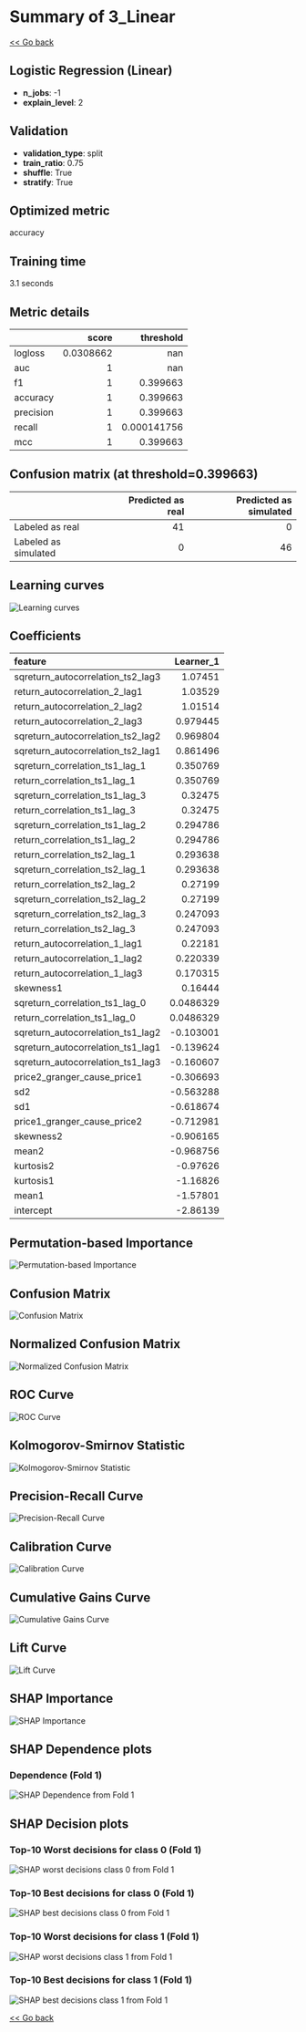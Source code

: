 # Summary of 3_Linear

[<< Go back](../README.md)


## Logistic Regression (Linear)
- **n_jobs**: -1
- **explain_level**: 2

## Validation
 - **validation_type**: split
 - **train_ratio**: 0.75
 - **shuffle**: True
 - **stratify**: True

## Optimized metric
accuracy

## Training time

3.1 seconds

## Metric details
|           |     score |     threshold |
|:----------|----------:|--------------:|
| logloss   | 0.0308662 | nan           |
| auc       | 1         | nan           |
| f1        | 1         |   0.399663    |
| accuracy  | 1         |   0.399663    |
| precision | 1         |   0.399663    |
| recall    | 1         |   0.000141756 |
| mcc       | 1         |   0.399663    |


## Confusion matrix (at threshold=0.399663)
|                      |   Predicted as real |   Predicted as simulated |
|:---------------------|--------------------:|-------------------------:|
| Labeled as real      |                  41 |                        0 |
| Labeled as simulated |                   0 |                       46 |

## Learning curves
![Learning curves](learning_curves.png)

## Coefficients
| feature                           |   Learner_1 |
|:----------------------------------|------------:|
| sqreturn_autocorrelation_ts2_lag3 |   1.07451   |
| return_autocorrelation_2_lag1     |   1.03529   |
| return_autocorrelation_2_lag2     |   1.01514   |
| return_autocorrelation_2_lag3     |   0.979445  |
| sqreturn_autocorrelation_ts2_lag2 |   0.969804  |
| sqreturn_autocorrelation_ts2_lag1 |   0.861496  |
| sqreturn_correlation_ts1_lag_1    |   0.350769  |
| return_correlation_ts1_lag_1      |   0.350769  |
| sqreturn_correlation_ts1_lag_3    |   0.32475   |
| return_correlation_ts1_lag_3      |   0.32475   |
| sqreturn_correlation_ts1_lag_2    |   0.294786  |
| return_correlation_ts1_lag_2      |   0.294786  |
| return_correlation_ts2_lag_1      |   0.293638  |
| sqreturn_correlation_ts2_lag_1    |   0.293638  |
| return_correlation_ts2_lag_2      |   0.27199   |
| sqreturn_correlation_ts2_lag_2    |   0.27199   |
| sqreturn_correlation_ts2_lag_3    |   0.247093  |
| return_correlation_ts2_lag_3      |   0.247093  |
| return_autocorrelation_1_lag1     |   0.22181   |
| return_autocorrelation_1_lag2     |   0.220339  |
| return_autocorrelation_1_lag3     |   0.170315  |
| skewness1                         |   0.16444   |
| sqreturn_correlation_ts1_lag_0    |   0.0486329 |
| return_correlation_ts1_lag_0      |   0.0486329 |
| sqreturn_autocorrelation_ts1_lag2 |  -0.103001  |
| sqreturn_autocorrelation_ts1_lag1 |  -0.139624  |
| sqreturn_autocorrelation_ts1_lag3 |  -0.160607  |
| price2_granger_cause_price1       |  -0.306693  |
| sd2                               |  -0.563288  |
| sd1                               |  -0.618674  |
| price1_granger_cause_price2       |  -0.712981  |
| skewness2                         |  -0.906165  |
| mean2                             |  -0.968756  |
| kurtosis2                         |  -0.97626   |
| kurtosis1                         |  -1.16826   |
| mean1                             |  -1.57801   |
| intercept                         |  -2.86139   |


## Permutation-based Importance
![Permutation-based Importance](permutation_importance.png)
## Confusion Matrix

![Confusion Matrix](confusion_matrix.png)


## Normalized Confusion Matrix

![Normalized Confusion Matrix](confusion_matrix_normalized.png)


## ROC Curve

![ROC Curve](roc_curve.png)


## Kolmogorov-Smirnov Statistic

![Kolmogorov-Smirnov Statistic](ks_statistic.png)


## Precision-Recall Curve

![Precision-Recall Curve](precision_recall_curve.png)


## Calibration Curve

![Calibration Curve](calibration_curve_curve.png)


## Cumulative Gains Curve

![Cumulative Gains Curve](cumulative_gains_curve.png)


## Lift Curve

![Lift Curve](lift_curve.png)



## SHAP Importance
![SHAP Importance](shap_importance.png)

## SHAP Dependence plots

### Dependence (Fold 1)
![SHAP Dependence from Fold 1](learner_fold_0_shap_dependence.png)

## SHAP Decision plots

### Top-10 Worst decisions for class 0 (Fold 1)
![SHAP worst decisions class 0 from Fold 1](learner_fold_0_shap_class_0_worst_decisions.png)
### Top-10 Best decisions for class 0 (Fold 1)
![SHAP best decisions class 0 from Fold 1](learner_fold_0_shap_class_0_best_decisions.png)
### Top-10 Worst decisions for class 1 (Fold 1)
![SHAP worst decisions class 1 from Fold 1](learner_fold_0_shap_class_1_worst_decisions.png)
### Top-10 Best decisions for class 1 (Fold 1)
![SHAP best decisions class 1 from Fold 1](learner_fold_0_shap_class_1_best_decisions.png)

[<< Go back](../README.md)
